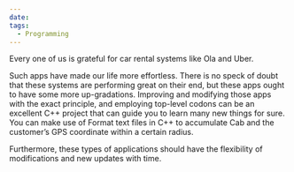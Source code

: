 ```yaml
---
date: 
tags:
  - Programming
---
```

Every one of us is grateful for car rental systems like Ola and Uber.

Such apps have made our life more effortless. There is no speck of doubt that these systems are performing great on their end, but these apps ought to have some more up-gradations. Improving and modifying those apps with the exact principle, and employing top-level codons can be an excellent C++ project that can guide you to learn many new things for sure. You can make use of Format text files in C++ to accumulate Cab and the customer’s GPS coordinate within a certain radius.

Furthermore, these types of applications should have the flexibility of modifications and new updates with time.

